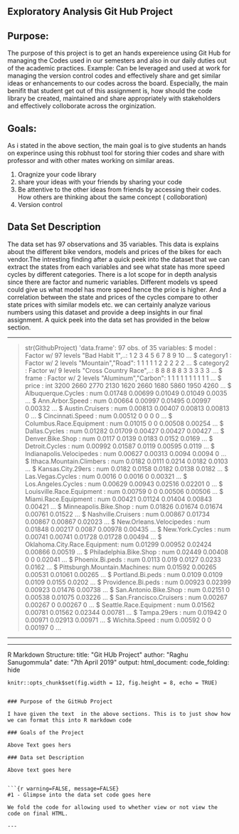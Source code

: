 ## Exploratory Analysis Git Hub Project
## Purpose:
The purpose of this project is to get an hands expereience using Git Hub for managing the Codes used in our semesters and also in our daily duties out of the academic practices. Example: Can be leveraged and used at work for managing the version control codes and effectively share and get similar ideas or enhancements to our codes across the board. Especially, the main benifit that student get out of this assignment is, how should the code library be created, maintained and share appropriately with stakeholders and effectively colloborate across the orginization.

## Goals: 

As i stated in the above section, the main goal is to give students an hands on experince using this robhust tool for storing thier codes and share with professor and with other mates working on similar areas. 
1. Oragnize your code library
2. share your ideas with your friends by sharing your code 
3. Be attentive to the other ideas from friends by accessing their codes. How others are thinking about the same concept ( colloboration)
4. Version control


## Data Set Description
The data set has 97 observations and 35 variables. This data is explains about the different bike vendors, models and prices of the bikes for each vendor.The intresting finding after a quick peek into the dataset that we can extract the states from each variables and see what state has more speed cycles by different categories. There is a lot scope for in depth analysis since there are factor and numeric variables. Different models vs speed could give us what model has more speed hence the price is higher. And a correlation between the state and prices of the cycles compare to other state prices with similar models etc. we can certainly analyze various numbers using this dataset and provide a deep insights in our final assignment. A quick peek into the data set has provided in the below section.

---
> str(GithubProject)
'data.frame':	97 obs. of  35 variables:
 $ model                       : Factor w/ 97 levels "Bad Habit 1",..: 1 2 3 4 5 6 7 8 9 10 ...
 $ category1                   : Factor w/ 2 levels "Mountain","Road": 1 1 1 1 1 2 2 2 2 2 ...
 $ category2                   : Factor w/ 9 levels "Cross Country Race",..: 8 8 8 8 8 3 3 3 3 3 ...
 $ frame                       : Factor w/ 2 levels "Aluminum","Carbon": 1 1 1 1 1 1 1 1 1 1 ...
 $ price                       : int  3200 2660 2770 2130 1620 2660 1680 5860 1950 4260 ...
 $ Albuquerque.Cycles          : num  0.01748 0.00699 0.01049 0.01049 0.0035 ...
 $ Ann.Arbor.Speed             : num  0.00664 0.00997 0.01495 0.00997 0.00332 ...
 $ Austin.Cruisers             : num  0.00813 0.00407 0.00813 0.00813 0 ...
 $ Cincinnati.Speed            : num  0.00512 0 0 0 0 ...
 $ Columbus.Race.Equipment     : num  0.01015 0 0 0.00508 0.00254 ...
 $ Dallas.Cycles               : num  0.01282 0.01709 0.00427 0.00427 0.00427 ...
 $ Denver.Bike.Shop            : num  0.0117 0.0139 0.0183 0.0152 0.0169 ...
 $ Detroit.Cycles              : num  0.00992 0.01587 0.0119 0.00595 0.0119 ...
 $ Indianapolis.Velocipedes    : num  0.00627 0.00313 0.0094 0.0094 0 ...
 $ Ithaca.Mountain.Climbers    : num  0.0182 0.0111 0.0214 0.0182 0.0103 ...
 $ Kansas.City.29ers           : num  0.0182 0.0158 0.0182 0.0138 0.0182 ...
 $ Las.Vegas.Cycles            : num  0.0016 0 0.0016 0 0.00321 ...
 $ Los.Angeles.Cycles          : num  0.00629 0.00943 0.02516 0.02201 0 ...
 $ Louisville.Race.Equipment   : num  0.00759 0 0 0.00506 0.00506 ...
 $ Miami.Race.Equipment        : num  0.00421 0.01124 0.01404 0.00843 0.00421 ...
 $ Minneapolis.Bike.Shop       : num  0.01826 0.01674 0.01674 0.00761 0.01522 ...
 $ Nashville.Cruisers          : num  0.00867 0.01734 0.00867 0.00867 0.02023 ...
 $ New.Orleans.Velocipedes     : num  0.01848 0.00217 0.0087 0.00978 0.00435 ...
 $ New.York.Cycles             : num  0.00741 0.00741 0.01728 0.01728 0.00494 ...
 $ Oklahoma.City.Race.Equipment: num  0.01299 0.00952 0.02424 0.00866 0.00519 ...
 $ Philadelphia.Bike.Shop      : num  0.02449 0.00408 0 0 0.02041 ...
 $ Phoenix.Bi.peds             : num  0.0113 0.019 0.0127 0.0233 0.0162 ...
 $ Pittsburgh.Mountain.Machines: num  0.01592 0.00265 0.00531 0.01061 0.00265 ...
 $ Portland.Bi.peds            : num  0.0109 0.0109 0.0109 0.0155 0.0202 ...
 $ Providence.Bi.peds          : num  0.00923 0.02399 0.00923 0.01476 0.00738 ...
 $ San.Antonio.Bike.Shop       : num  0.02151 0 0.00538 0.01075 0.03226 ...
 $ San.Francisco.Cruisers      : num  0.00267 0.00267 0 0.00267 0 ...
 $ Seattle.Race.Equipment      : num  0.01562 0.00781 0.01562 0.02344 0.00781 ...
 $ Tampa.29ers                 : num  0.01942 0 0.00971 0.02913 0.00971 ...
 $ Wichita.Speed               : num  0.00592 0 0 0.00197 0 ...
 ---


---
R Markdown Structure:
title: "Git HUb Project"
author: "Raghu Sanugommula"
date: "7th April 2019"
output: 
        html_document:
                code_folding: hide

```{r setup, include=FALSE}
knitr::opts_chunk$set(fig.width = 12, fig.height = 8, echo = TRUE)


### Purpose of the GitHub Project 

I have given the text  in the above sections. This is to just show how we can format this into R markdown code

### Goals of the Project

Above Text goes hers

### Data set Description

Above text goes here


```{r warning=FALSE, message=FALSE}
#1 - Glimpse into the data set code goes here

We fold the code for allowing used to whether view or not view the code on final HTML.

---









